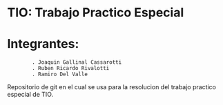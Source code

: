 # <h1>TIO: Trabajo Practico Especial <h1>
# Integrantes:
            . Joaquin Gallinal Cassarotti
            . Ruben Ricardo Rivalotti
            . Ramiro Del Valle

Repositorio de git en el cual se usa para la resolucion del trabajo practico especial de TIO. 